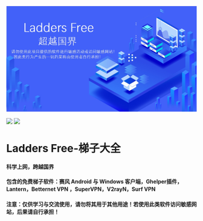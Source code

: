 <p align="center">
  <img src="https://raw.githubusercontent.com/JimHans/Ladders-Free/master/ladders.jpg">
  </p>
  <p align="left">
<img src="https://img.shields.io/badge/Version-143-red.svg?style=flat-square">
<img src="https://img.shields.io/badge/language-中文-green.svg?style=flat-square">
</p>

# Ladders Free-梯子大全
#### 科学上网，跨越国界
#### 包含的免费梯子软件：赛风 Android 与 Windows 客户端，Ghelper插件，Lantern，Betternet VPN ，SuperVPN，V2rayN，Surf VPN
#### 注意：仅供学习与交流使用，请勿将其用于其他用途！若使用此类软件访问敏感网站，后果请自行承担！

